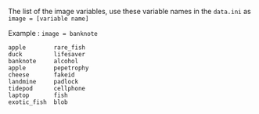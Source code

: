  The list of the image variables, use these variable names in the `data.ini` as `image = [variable name]`
 
 Example : `image = banknote`
 ```fix
apple        rare_fish
duck         lifesaver
banknote     alcohol
apple        pepetrophy
cheese       fakeid
landmine     padlock
tidepod      cellphone
laptop       fish
exotic_fish  blob
```
